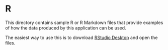 # R

This directory contains sample R or R Markdown files that provide examples of how the data produced by this application can be used.

The easiest way to use this is to download [RStudio Desktop](https://www.rstudio.com/products/rstudio/) and open the files.
